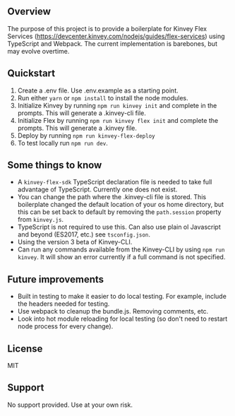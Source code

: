 ## Overview
The purpose of this project is to provide a boilerplate for Kinvey Flex Services (https://devcenter.kinvey.com/nodejs/guides/flex-services) using TypeScript and Webpack.
The current implementation is barebones, but may evolve overtime.

## Quickstart
1. Create a .env file. Use .env.example as a starting point.
2. Run either `yarn` or `npm install` to install the node modules.
3. Initialize Kinvey by running `npm run kinvey init` and complete in the prompts. This will generate a .kinvey-cli file.
4. Initialize Flex by running `npm run kinvey flex init` and complete the prompts. This will generate a .kinvey file.
5. Deploy by running `npm run kinvey-flex-deploy`
6. To test locally run `npm run dev`.

## Some things to know
* A `kinvey-flex-sdk` TypeScript declaration file is needed to take full advantage of TypeScript. Currently one does not exist.
* You can change the path where the .kinvey-cli file is stored. This boilerplate changed the default location of your os home directory, but this can be set back to default by removing the `path.session` property from `kinvey.js`.
* TypeScript is not required to use this. Can also use plain ol Javascript and beyond (ES2017, etc.) see `tsconfig.json`.
* Using the version 3 beta of Kinvey-CLI.
* Can run any commands available from the Kinvey-CLI by using `npm run kinvey`. It will show an error currently if a full command is not specified.

## Future improvements
* Built in testing to make it easier to do local testing. For example, include the headers needed for testing.
* Use webpack to cleanup the bundle.js. Removing comments, etc.
* Look into hot module reloading for local testing (so don't need to restart node process for every change).

## License
MIT

## Support
No support provided. Use at your own risk.